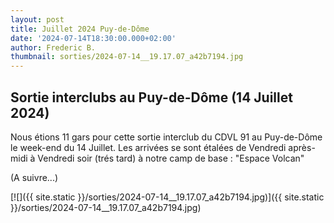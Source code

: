 ```yaml
---
layout: post
title: Juillet 2024 Puy-de-Dôme
date: '2024-07-14T18:30:00.000+02:00'
author: Frederic B.
thumbnail: sorties/2024-07-14__19.17.07_a42b7194.jpg
---
```


## Sortie interclubs au Puy-de-Dôme (14 Juillet 2024)


Nous étions 11 gars pour cette sortie interclub du CDVL 91 au Puy-de-Dôme le week-end du 14 Juillet.
Les arrivées se sont étalées de Vendredi après-midi à Vendredi soir (trés tard) à notre camp de base : "Espace Volcan"

(A suivre...)

[![]({{ site.static }}/sorties/2024-07-14__19.17.07_a42b7194.jpg)]({{ site.static }}/sorties/2024-07-14__19.17.07_a42b7194.jpg)



